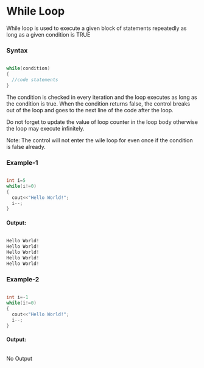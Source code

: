 # While Loop
<p>While loop is used to execute a given block of statements repeatedly as long as a given condition is TRUE</p>

### Syntax

```cpp

while(condition)
{
  //code statements
}

```

<p>The condition is checked in every iteration and the loop executes as long as the condition is true. When the condition returns false, the control breaks out of the loop and goes to the next line of the code after the loop.<p>
<p>Do not forget to update the value of loop counter in the loop body otherwise the loop may execute infinitely.<p>
<p><emp>Note:</emp> The control will not enter the wile loop for even once if the condition is false already.<p>

### Example-1

```cpp

int i=5
while(i!=0)
{
  cout<<"Hello World!";
  i--;
}

```
#### Output:

```cpp

Hello World!
Hello World!
Hello World!
Hello World!
Hello World!

```

### Example-2

```cpp

int i=-1
while(i!=0)
{
  cout<<"Hello World!";
  i--;
}

```
#### Output:

```
```
No Output
